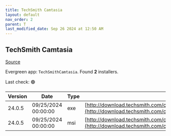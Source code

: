 ```yaml
---
title: TechSmith Camtasia
layout: default
nav_order: 2
parent: T
last_modified_date: Sep 26 2024 at 12:50 AM
---
```


## TechSmith Camtasia

[Source](https://www.techsmith.com/)

Evergreen app: `TechSmithCamtasia`. Found **2** installers.

Last check: 🟢

| Version | Date                | Type | URI                                                                                                                                                |
| ------- | ------------------- | ---- | -------------------------------------------------------------------------------------------------------------------------------------------------- |
| 24.0.5  | 09/25/2024 00:00:00 | exe  | [http://download.techsmith.com/camtasiastudio/releases/2405/camtasia.exe](http://download.techsmith.com/camtasiastudio/releases/2405/camtasia.exe) |
| 24.0.5  | 09/25/2024 00:00:00 | msi  | [http://download.techsmith.com/camtasiastudio/releases/2405/camtasia.msi](http://download.techsmith.com/camtasiastudio/releases/2405/camtasia.msi) |
